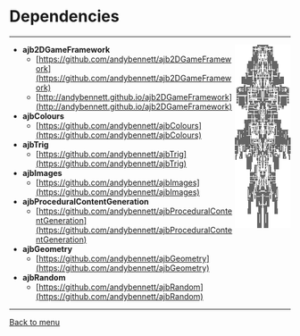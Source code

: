 # Dependencies
* * *

* **ajb2DGameFramework** <img align="right" src="../images/9b8a496a-2783-4f60-8ee5-70b6d217f313.png">
    * [https://github.com/andybennett/ajb2DGameFramework](https://github.com/andybennett/ajb2DGameFramework)
    * [http://andybennett.github.io/ajb2DGameFramework](http://andybennett.github.io/ajb2DGameFramework)
* **ajbColours**
    * [https://github.com/andybennett/ajbColours](https://github.com/andybennett/ajbColours)
* **ajbTrig**
    * [https://github.com/andybennett/ajbTrig](https://github.com/andybennett/ajbTrig)
* **ajbImages**
    * [https://github.com/andybennett/ajbImages](https://github.com/andybennett/ajbImages)
* **ajbProceduralContentGeneration**
    * [https://github.com/andybennett/ajbProceduralContentGeneration](https://github.com/andybennett/ajbProceduralContentGeneration)
* **ajbGeometry**
    * [https://github.com/andybennett/ajbGeometry](https://github.com/andybennett/ajbGeometry)
* **ajbRandom**
    * [https://github.com/andybennett/ajbRandom](https://github.com/andybennett/ajbRandom)

* * *
[Back to menu](../README.md)

